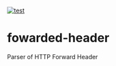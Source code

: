 [![test](https://github.com/shogo82148/fowarded-header/actions/workflows/test.yml/badge.svg)](https://github.com/shogo82148/fowarded-header/actions/workflows/test.yml)

# fowarded-header

Parser of HTTP Forward Header
